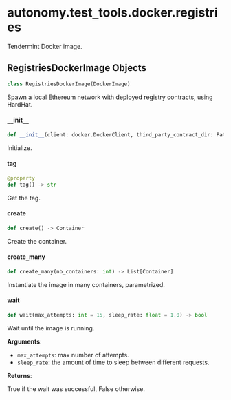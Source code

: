 <a id="autonomy.test_tools.docker.registries"></a>

# autonomy.test`_`tools.docker.registries

Tendermint Docker image.

<a id="autonomy.test_tools.docker.registries.RegistriesDockerImage"></a>

## RegistriesDockerImage Objects

```python
class RegistriesDockerImage(DockerImage)
```

Spawn a local Ethereum network with deployed registry contracts, using HardHat.

<a id="autonomy.test_tools.docker.registries.RegistriesDockerImage.__init__"></a>

#### `__`init`__`

```python
def __init__(client: docker.DockerClient, third_party_contract_dir: Path, addr: str = DEFAULT_HARDHAT_ADDR, port: int = DEFAULT_HARDHAT_PORT)
```

Initialize.

<a id="autonomy.test_tools.docker.registries.RegistriesDockerImage.tag"></a>

#### tag

```python
@property
def tag() -> str
```

Get the tag.

<a id="autonomy.test_tools.docker.registries.RegistriesDockerImage.create"></a>

#### create

```python
def create() -> Container
```

Create the container.

<a id="autonomy.test_tools.docker.registries.RegistriesDockerImage.create_many"></a>

#### create`_`many

```python
def create_many(nb_containers: int) -> List[Container]
```

Instantiate the image in many containers, parametrized.

<a id="autonomy.test_tools.docker.registries.RegistriesDockerImage.wait"></a>

#### wait

```python
def wait(max_attempts: int = 15, sleep_rate: float = 1.0) -> bool
```

Wait until the image is running.

**Arguments**:

- `max_attempts`: max number of attempts.
- `sleep_rate`: the amount of time to sleep between different requests.

**Returns**:

True if the wait was successful, False otherwise.

